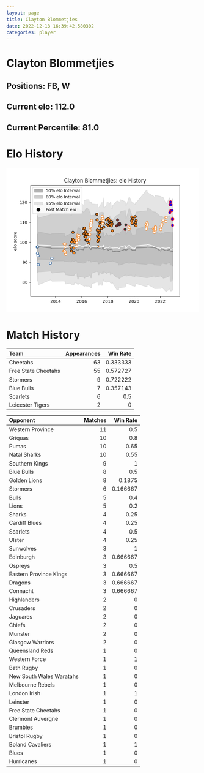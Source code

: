 ```yaml
---  
layout: page  
title: Clayton Blommetjies  
date: 2022-12-18 16:39:42.580302  
categories: player  
---
```

# Clayton Blommetjies

## Positions: FB, W

## Current elo: 112.0

## Current Percentile: 81.0

# Elo History


![elo history](history_ClaytonBlommetjies.png)
# Match History


| Team                |   Appearances |   Win Rate |
|:--------------------|--------------:|-----------:|
| Cheetahs            |            63 |   0.333333 |
| Free State Cheetahs |            55 |   0.572727 |
| Stormers            |             9 |   0.722222 |
| Blue Bulls          |             7 |   0.357143 |
| Scarlets            |             6 |   0.5      |
| Leicester Tigers    |             2 |   0        |

| Opponent                 |   Matches |   Win Rate |
|:-------------------------|----------:|-----------:|
| Western Province         |        11 |   0.5      |
| Griquas                  |        10 |   0.8      |
| Pumas                    |        10 |   0.65     |
| Natal Sharks             |        10 |   0.55     |
| Southern Kings           |         9 |   1        |
| Blue Bulls               |         8 |   0.5      |
| Golden Lions             |         8 |   0.1875   |
| Stormers                 |         6 |   0.166667 |
| Bulls                    |         5 |   0.4      |
| Lions                    |         5 |   0.2      |
| Sharks                   |         4 |   0.25     |
| Cardiff Blues            |         4 |   0.25     |
| Scarlets                 |         4 |   0.5      |
| Ulster                   |         4 |   0.25     |
| Sunwolves                |         3 |   1        |
| Edinburgh                |         3 |   0.666667 |
| Ospreys                  |         3 |   0.5      |
| Eastern Province Kings   |         3 |   0.666667 |
| Dragons                  |         3 |   0.666667 |
| Connacht                 |         3 |   0.666667 |
| Highlanders              |         2 |   0        |
| Crusaders                |         2 |   0        |
| Jaguares                 |         2 |   0        |
| Chiefs                   |         2 |   0        |
| Munster                  |         2 |   0        |
| Glasgow Warriors         |         2 |   0        |
| Queensland Reds          |         1 |   0        |
| Western Force            |         1 |   1        |
| Bath Rugby               |         1 |   0        |
| New South Wales Waratahs |         1 |   0        |
| Melbourne Rebels         |         1 |   0        |
| London Irish             |         1 |   1        |
| Leinster                 |         1 |   0        |
| Free State Cheetahs      |         1 |   0        |
| Clermont Auvergne        |         1 |   0        |
| Brumbies                 |         1 |   0        |
| Bristol Rugby            |         1 |   0        |
| Boland Cavaliers         |         1 |   1        |
| Blues                    |         1 |   0        |
| Hurricanes               |         1 |   0        |